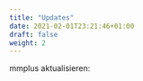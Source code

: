 ```yaml
---
title: "Updates"
date: 2021-02-01T23:21:46+01:00
draft: false
weight: 2
---
```


mmplus aktualisieren: